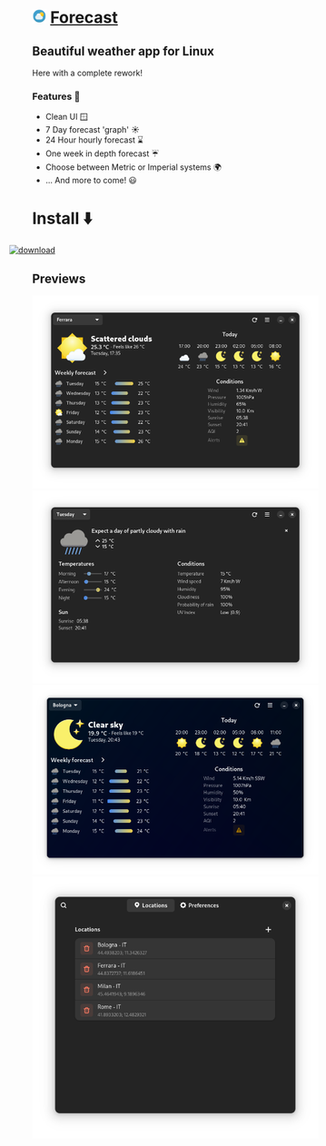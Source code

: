 <h1> <img src="/share/icons/hicolor/scalable/apps/dev.salanileo.forecast.svg" alt="icon" style="height:25px; margin:0px;"> <a href='https://forecast.salanileo.dev/'> Forecast </a> </h1>
<h2> Beautiful weather app for Linux </h2>
<p>Here with a complete rework!</p>
<h3>Features 💬</h3>
<ul>
	<li>Clean UI 🪟</li>
	<li>7 Day forecast 'graph' ☀️</li>
	<li>24 Hour hourly forecast ⌛</li>
	<li>One week in depth forecast ☔</li>
	<li>Choose between Metric or Imperial systems 🌍</li>
	<li>... And more to come! 😃</li>
</ul>
<h1>Install ⬇️</h1>
<a href="https://flathub.org/apps/dev.salaniLeo.forecast" rel="nofollow"
	><img
		src="https://flathub.org/assets/badges/flathub-badge-en.png"
		style="max-width: 100%;transform: translateX(-50%)"
		width="200"
		alt="download"
	/></a
>

<h2>Previews</h2>
<img src="data/images/app1-dark.png" alt="">
<img src="data/images/app2-dark.png" alt="">
<img src="data/images/app3-dark.png" alt="">
<img src="data/images/app4-dark.png" alt="">
